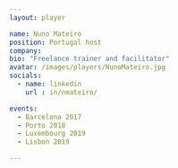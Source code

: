```yaml
---
layout: player

name: Nuno Mateiro
position: Portugal host
company: 
bio: "Freelance trainer and facilitator"
avatar: /images/players/NunoMateiro.jpg
socials:
  - name: linkedin
    url : in/nmateiro/

events:
  - Barcelona 2017
  - Porto 2018
  - Luxembourg 2019
  - Lisbon 2019

---
```

